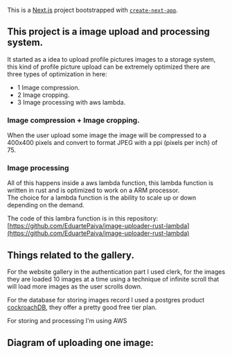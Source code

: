 This is a [Next.js](https://nextjs.org/) project bootstrapped with [`create-next-app`](https://github.com/vercel/next.js/tree/canary/packages/create-next-app).

## This project is a image upload and processing system.

It started as a idea to upload profile pictures images to a storage system, this kind of profile picture upload can be extremely optimized there are three types of optimization in here:

- 1 Image compression.
- 2 Image cropping.
- 3 Image processing with aws lambda.

### Image compression + Image cropping.

When the user upload some image the image will be compressed to a 400x400 pixels and convert to format JPEG with a ppi (pixels per inch) of 75.

### Image processing

All of this happens inside a aws lambda function, this lambda function is written in rust and is optimized to work on a ARM processor.  
The choice for a lambda function is the ability to scale up or down depending on the demand.

The code of this lambra function is in this repository: [https://github.com/EduartePaiva/image-uploader-rust-lambda](https://github.com/EduartePaiva/image-uploader-rust-lambda)


## Things related to the gallery.

For the website gallery in the authentication part I used clerk, for the images they are loaded 10 images at a time using a technique of infinite scroll that will load more images as the user scrolls down.

For the database for storing images record I used a postgres product [cockroachDB](https://www.cockroachlabs.com/), they offer a pretty good free tier plan.

For storing and processing I'm using AWS


## Diagram of uploading one image:

